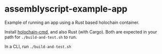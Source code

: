 # assemblyscript-example-app

Example of running an app using a Rust based holochain container.

Install [holochain-cmd](https://github.com/holochain/holochain-cmd), and also Rust (with Cargo). Both are expected in your path for `./build-and-test.sh` to run.

In a CLI, run `./build-and-test.sh`

